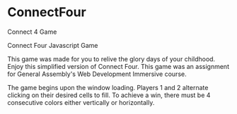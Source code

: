 # ConnectFour
Connect 4 Game


Connect Four Javascript Game

This game was made for you to relive the glory days of your childhood. Enjoy this simplified version of Connect Four. This game was an assignment for General Assembly's Web Development Immersive course.

The game begins upon the window loading. Players 1 and 2 alternate clicking on their desired cells to fill. To achieve a win, there must be 4 consecutive colors either vertically or horizontally.
